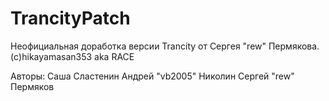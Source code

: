 # TrancityPatch
Неофициальная доработка версии Trancity от Сергея "rew" Пермякова. (c)hikayamasan353 aka RACE

Авторы:
Саша Сластенин
Андрей "vb2005" Николин
Сергей "rew" Пермяков

